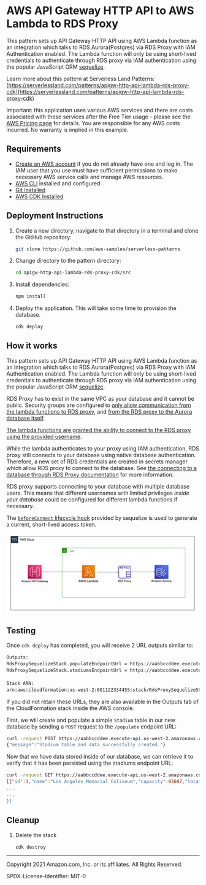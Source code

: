 # AWS API Gateway HTTP API to AWS Lambda to RDS Proxy

This pattern sets up API Gateway HTTP API using AWS Lambda function as an integration which talks to RDS Aurora(Postgres) via RDS Proxy
with IAM Authentication enabled. The Lambda function will only be using short-lived credentials to authenticate through RDS proxy via IAM authentication using the popular JavaScript ORM [sequelize](https://sequelize.org).

Learn more about this pattern at Serverless Land Patterns: [https://serverlessland.com/patterns/apigw-http-api-lambda-rds-proxy-cdk](https://serverlessland.com/patterns/apigw-http-api-lambda-rds-proxy-cdk)

Important: this application uses various AWS services and there are costs associated with these services after the Free Tier usage - please see the [AWS Pricing page](https://aws.amazon.com/pricing/) for details. You are responsible for any AWS costs incurred. No warranty is implied in this example.

## Requirements

* [Create an AWS account](https://portal.aws.amazon.com/gp/aws/developer/registration/index.html) if you do not already have one and log in. The IAM user that you use must have sufficient permissions to make necessary AWS service calls and manage AWS resources.
* [AWS CLI](https://docs.aws.amazon.com/cli/latest/userguide/install-cliv2.html) installed and configured
* [Git Installed](https://git-scm.com/book/en/v2/Getting-Started-Installing-Git)
* [AWS CDK Installed](https://docs.aws.amazon.com/cdk/latest/guide/getting_started.html#getting_started_install)

## Deployment Instructions

1. Create a new directory, navigate to that directory in a terminal and clone the GitHub repository:
    ``` bash
    git clone https://github.com/aws-samples/serverless-patterns
    ```
2. Change directory to the pattern directory:
    ```bash
    cd apigw-http-api-lambda-rds-proxy-cdk/src
    ```
3. Install dependencies:
    ```bash
    npm install
    ```
4. Deploy the application. This will take some time to provision the database.
    ```bash
    cdk deploy
    ```

## How it works

This pattern sets up API Gateway HTTP API using AWS Lambda function as an integration which talks to RDS Aurora(Postgres) via RDS Proxy with IAM Authentication enabled. The Lambda function will only be using short-lived credentials to authenticate through RDS proxy via IAM authentication using the popular JavaScript ORM [sequelize](https://sequelize.org).

RDS Proxy has to exist in the same VPC as your database and it cannot be public. Security groups are configured to [only allow communication from the lambda functions to RDS proxy](./src/lib/rds-proxy-sequelize-stack.ts#L), and [from the RDS proxy to the Aurora database itself]().

[The lambda functions are granted the ability to connect to the RDS proxy using the provided username](). 

While the lambda authenticates to your proxy using IAM authentication, RDS proxy still connects to your database using native database authentication. Therefore, a new set of RDS credentials are created in secrets manager which allow RDS proxy to connect to the database. See [the connecting to a database through RDS Proxy documentation](https://docs.aws.amazon.com/AmazonRDS/latest/AuroraUserGuide/rds-proxy-setup.html#rds-proxy-iam-setup) for more information.

RDS proxy supports connecting to your database with multiple database users. This means that different usernames with limited privileges *inside your database* could be configured for different lambda functions if necessary.

The [`beforeConnect` lifecycle hook](./src/lambda/sequelize.ts#L26) provided by sequelize is used to generate a current, short-lived access token.

![architecture.png](architecture.png)

## Testing

Once `cdk deploy` has completed, you will receive 2 URL outputs similar to:

```bash
Outputs:
RdsProxySequelizeStack.populateEndpointUrl = https://aabbccddee.execute-api.us-west-2.amazonaws.com/populate
RdsProxySequelizeStack.stadiumsEndpointUrl = https://aabbccddee.execute-api.us-west-2.amazonaws.com/

Stack ARN:
arn:aws:cloudformation:us-west-2:001122334455:stack/RdsProxySequelizeStack/11111111-1111-1111-1111-111111111111
```

If you did not retain these URLs, they are also available in the Outputs tab of the CloudFormation stack inside the AWS console.

First, we will create and populate a simple `Stadium` table in our new database by sending a `POST` request to the `/populate` endpoint URL:

```bash
curl -request POST https://aabbccddee.execute-api.us-west-2.amazonaws.com/populate
{"message":"Stadium table and data successfully created."}
```

Now that we have data stored inside of our database, we can retrieve it to verify that it has been persisted using the stadiums endpoint URL:

```bash
curl -request GET https://aabbccddee.execute-api.us-west-2.amazonaws.com/
[{"id":1,"name":"Los Angeles Memorial Coliseum","capacity":93607,"location":"Los Angeles, California","surface":"Natural grass","roof":"Open","team":"Los Angeles Rams","yearOpened":"1923","createdAt":"2021-12-01T20:58:08.906Z","updatedAt":"2021-12-01T20:58:08.906Z"},{"id":2,"name":"MetLife Stadium","capacity":82500,"location":"East Rutherford, New Jersey","surface":"UBU Speed Ser...
...
...
}]
```

## Cleanup
 
1. Delete the stack
    ```bash
    cdk destroy
    ```
----
Copyright 2021 Amazon.com, Inc. or its affiliates. All Rights Reserved.

SPDX-License-Identifier: MIT-0
